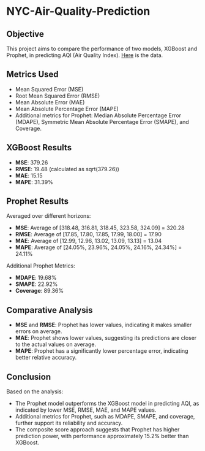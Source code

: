 # NYC-Air-Quality-Prediction

## Objective

This project aims to compare the performance of two models, XGBoost and Prophet, in predicting AQI (Air Quality Index). [Here]([https://www.kaggle.com/competitions/usedcars2023](https://www.kaggle.com/datasets/calebreigada/us-air-quality-1980present)) is the data.

## Metrics Used

- Mean Squared Error (MSE)
- Root Mean Squared Error (RMSE)
- Mean Absolute Error (MAE)
- Mean Absolute Percentage Error (MAPE)
- Additional metrics for Prophet: Median Absolute Percentage Error (MDAPE), Symmetric Mean Absolute Percentage Error (SMAPE), and Coverage.

## XGBoost Results

- **MSE**: 379.26
- **RMSE**: 19.48 (calculated as sqrt(379.26))
- **MAE**: 15.15
- **MAPE**: 31.39%

## Prophet Results

Averaged over different horizons:

- **MSE**: Average of [318.48, 316.81, 318.45, 323.58, 324.09] = 320.28
- **RMSE**: Average of [17.85, 17.80, 17.85, 17.99, 18.00] = 17.90
- **MAE**: Average of [12.99, 12.96, 13.02, 13.09, 13.13] = 13.04
- **MAPE**: Average of [24.05%, 23.96%, 24.05%, 24.16%, 24.34%] = 24.11%

Additional Prophet Metrics:

- **MDAPE**: 19.68%
- **SMAPE**: 22.92%
- **Coverage**: 89.36%

## Comparative Analysis

- **MSE** and **RMSE**: Prophet has lower values, indicating it makes smaller errors on average.
- **MAE**: Prophet shows lower values, suggesting its predictions are closer to the actual values on average.
- **MAPE**: Prophet has a significantly lower percentage error, indicating better relative accuracy.

## Conclusion

Based on the analysis:
- The Prophet model outperforms the XGBoost model in predicting AQI, as indicated by lower MSE, RMSE, MAE, and MAPE values.
- Additional metrics for Prophet, such as MDAPE, SMAPE, and coverage, further support its reliability and accuracy.
- The composite score approach suggests that Prophet has higher prediction power, with performance approximately 15.2% better than XGBoost.
